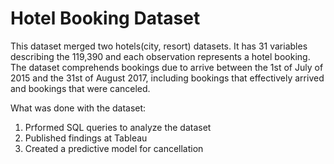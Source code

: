 # Hotel Booking Dataset
This dataset merged two hotels(city, resort) datasets. It has 31 variables describing the 119,390 and each observation represents a hotel booking. The dataset comprehends bookings due to arrive between the 1st of July of 2015 and the 31st of August 2017, including bookings that effectively arrived and bookings that were canceled. 

What was done with the dataset:
1. Prformed SQL queries to analyze the dataset
2. Published findings at Tableau
3. Created a predictive model for cancellation
